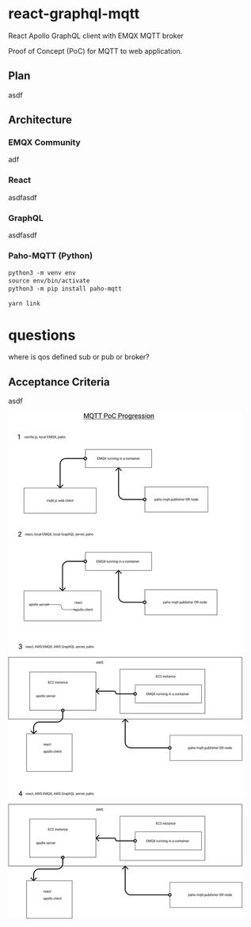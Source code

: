# react-graphql-mqtt

React Apollo GraphQL client with EMQX MQTT broker

Proof of Concept (PoC) for MQTT to web application.

## Plan

asdf

## Architecture

### EMQX Community

adf

### React

asdfasdf

### GraphQL

asdfasdf

### Paho-MQTT (Python)

```
python3 -m venv env
source env/bin/activate
python3 -m pip install paho-mqtt
```

```
yarn link
```

# questions

where is qos defined sub or pub or broker?
## Acceptance Criteria

asdf

![Plan](plan.png)
